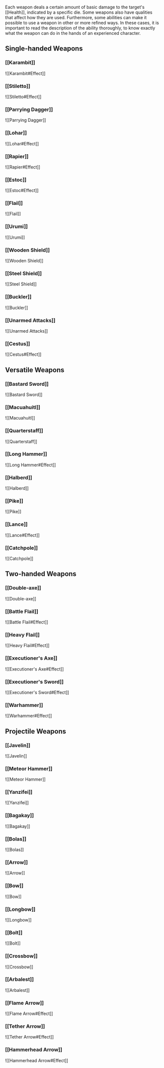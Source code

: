 Each weapon deals a certain amount of basic damage to the target's [[Health]], indicated by a specific die. Some weapons also have qualities that affect how they are used. Furthermore, some abilities can make it possible to use a weapon in other or more refined ways. In these cases, it is important to read the description of the ability thoroughly, to know exactly what the weapon can do in the hands of an experienced character.
## Single-handed Weapons
### [[Karambit]]
![[Karambit#Effect]]
### [[Stiletto]]
![[Stiletto#Effect]]
### [[Parrying Dagger]]
![[Parrying Dagger]]
### [[Lohar]]
![[Lohar#Effect]]
### [[Rapier]]
![[Rapier#Effect]]
### [[Estoc]]
![[Estoc#Effect]]
### [[Flail]]
![[Flail]]
### [[Urumi]]
![[Urumi]]
### [[Wooden Shield]]
![[Wooden Shield]]
### [[Steel Shield]]
![[Steel Shield]]
### [[Buckler]]
![[Buckler]]
### [[Unarmed Attacks]]
![[Unarmed Attacks]]
### [[Cestus]]
![[Cestus#Effect]]
## Versatile Weapons
### [[Bastard Sword]]
![[Bastard Sword]]
### [[Macuahuitl]]
![[Macuahuitl]]
### [[Quarterstaff]]
![[Quarterstaff]]
### [[Long Hammer]]
![[Long Hammer#Effect]]
### [[Halberd]]
![[Halberd]]
### [[Pike]]
![[Pike]]
### [[Lance]]
![[Lance#Effect]]
### [[Catchpole]]
![[Catchpole]]
## Two-handed Weapons
### [[Double-axe]]
![[Double-axe]]
### [[Battle Flail]]
![[Battle Flail#Effect]]
### [[Heavy Flail]]
![[Heavy Flail#Effect]]
### [[Executioner's Axe]]
![[Executioner's Axe#Effect]]
### [[Executioner's Sword]]
![[Executioner's Sword#Effect]]
### [[Warhammer]]
![[Warhammer#Effect]]
## Projectile Weapons
### [[Javelin]]
![[Javelin]]
### [[Meteor Hammer]]
![[Meteor Hammer]]
### [[Yanzifei]]
![[Yanzifei]]
### [[Bagakay]]
![[Bagakay]]
### [[Bolas]]
![[Bolas]]
### [[Arrow]]
![[Arrow]]
### [[Bow]]
![[Bow]]
### [[Longbow]]
![[Longbow]]
### [[Bolt]]
![[Bolt]]
### [[Crossbow]]
![[Crossbow]]
### [[Arbalest]]
![[Arbalest]]
### [[Flame Arrow]]
![[Flame Arrow#Effect]]
### [[Tether Arrow]]
![[Tether Arrow#Effect]]
### [[Hammerhead Arrow]]
![[Hammerhead Arrow#Effect]]